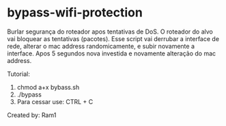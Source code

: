 # bypass-wifi-protection
Burlar segurança do roteador apos tentativas de DoS.
O roteador do alvo vai bloquear as tentativas (pacotes).
Esse script vai derrubar a interface de rede, alterar o mac address randomicamente, e subir novamente a interface.
Apos 5 segundos nova investida e novamente alteração do mac address.

Tutorial:
1. chmod a+x bybass.sh
2. ./bypass <MAC> <CANAL> <INTERFACE>
3. Para cessar use: CTRL + C

Created by: Ram1
